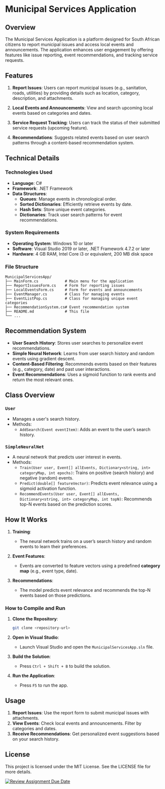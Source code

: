 # Municipal Services Application

## Overview
The Municipal Services Application is a platform designed for South African citizens to report municipal issues and access local events and announcements. The application enhances user engagement by offering features like issue reporting, event recommendations, and tracking service requests.

## Features
1. **Report Issues**: Users can report municipal issues (e.g., sanitation, roads, utilities) by providing details such as location, category, description, and attachments.
   
2. **Local Events and Announcements**: View and search upcoming local events based on categories and dates.

3. **Service Request Tracking**: Users can track the status of their submitted service requests (upcoming feature).

4. **Recommendations**: Suggests related events based on user search patterns through a content-based recommendation system.

## Technical Details

### Technologies Used
- **Language**: C#
- **Framework**: .NET Framework
- **Data Structures**:
  - **Queues**: Manage events in chronological order.
  - **Sorted Dictionaries**: Efficiently retrieve events by date.
  - **Hash Sets**: Store unique event categories.
  - **Dictionaries**: Track user search patterns for event recommendations.

### System Requirements
- **Operating System**: Windows 10 or later
- **Software**: Visual Studio 2019 or later, .NET Framework 4.7.2 or later
- **Hardware**: 4 GB RAM, Intel Core i3 or equivalent, 200 MB disk space

### File Structure
```
MunicipalServicesApp/
├── MainForm.cs            # Main menu for the application
├── ReportIssuesForm.cs    # Form for reporting issues
├── LocalEventsForm.cs     # Form for events and announcements
├── EventManager.cs        # Class for managing events
├── EventListPop.cs        # Class for managing unique event categories
├── RecommendationSystem.cs# Event recommendation system
├── README.md              # This file
└── ...
```

## Recommendation System

- **User Search History**: Stores user searches to personalize event recommendations.
- **Simple Neural Network**: Learns from user search history and random events using gradient descent.
- **Content-Based Filtering**: Recommends events based on their features (e.g., category, date) and past user interactions.
- **Event Recommendations**: Uses a sigmoid function to rank events and return the most relevant ones.

## Class Overview

### `User`
- Manages a user's search history.
- Methods:
  - `AddSearch(Event eventItem)`: Adds an event to the user’s search history.

### `SimpleNeuralNet`
- A neural network that predicts user interest in events.
- Methods:
  - `Train(User user, Event[] allEvents, Dictionary<string, int> categoryMap, int epochs)`: Trains on positive (search history) and negative (random) events.
  - `Predict(double[] featureVector)`: Predicts event relevance using a sigmoid activation function.
  - `RecommendEvents(User user, Event[] allEvents, Dictionary<string, int> categoryMap, int topN)`: Recommends top-N events based on the prediction scores.

## How It Works

1. **Training**: 
   - The neural network trains on a user’s search history and random events to learn their preferences.
   
2. **Event Features**: 
   - Events are converted to feature vectors using a predefined **category map** (e.g., event type, date).
   
3. **Recommendations**: 
   - The model predicts event relevance and recommends the top-N events based on those predictions.

### How to Compile and Run
1. **Clone the Repository**:
   ```bash
   git clone <repository-url>
   ```

2. **Open in Visual Studio**:
   - Launch Visual Studio and open the `MunicipalServicesApp.sln` file.

3. **Build the Solution**:
   - Press `Ctrl + Shift + B` to build the solution.

4. **Run the Application**:
   - Press `F5` to run the app.

## Usage
1. **Report Issues**: Use the report form to submit municipal issues with attachments.
2. **View Events**: Check local events and announcements. Filter by categories and dates.
3. **Receive Recommendations**: Get personalized event suggestions based on your search history.

## License
This project is licensed under the MIT License. See the LICENSE file for more details.


[![Review Assignment Due Date](https://classroom.github.com/assets/deadline-readme-button-22041afd0340ce965d47ae6ef1cefeee28c7c493a6346c4f15d667ab976d596c.svg)](https://classroom.github.com/a/WcLxskuS)



